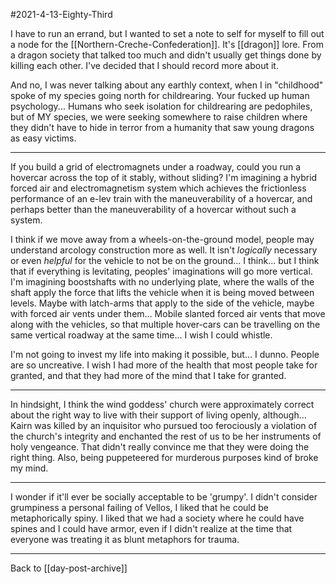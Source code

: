 #2021-4-13-Eighty-Third

I have to run an errand, but I wanted to set a note to self for myself to fill out a node for the [[Northern-Creche-Confederation]].  It's [[dragon]] lore.  From a dragon society that talked too much and didn't usually get things done by killing each other.  I've decided that I should record more about it.

And no, I was never talking about any earthly context, when I in "childhood" spoke of my species going north for childrearing.  Your fucked up human psychology...  Humans who seek isolation for childrearing are pedophiles, but of MY species, we were seeking somewhere to raise children where they didn't have to hide in terror from a humanity that saw young dragons as easy victims.

---
If you build a grid of electromagnets under a roadway, could you run a hovercar across the top of it stably, without sliding?  I'm imagining a hybrid forced air and electromagnetism system which achieves the frictionless performance of an e-lev train with the maneuverability of a hovercar, and perhaps better than the maneuverability of a hovercar without such a system.

I think if we move away from a wheels-on-the-ground model, people may understand arcology construction more as well.  It isn't *logically* necessary or even *helpful* for the vehicle to not be on the ground... I think... but I think that if everything is levitating, peoples' imaginations will go more vertical.  I'm imagining boostshafts with no underlying plate, where the walls of the shaft apply the force that lifts the vehicle when it is being moved between levels.  Maybe with latch-arms that apply to the side of the vehicle, maybe with forced air vents under them...  Mobile slanted forced air vents that move along with the vehicles, so that multiple hover-cars can be travelling on the same vertical roadway at the same time...  I wish I could whistle.

I'm not going to invest my life into making it possible, but...  I dunno.  People are so uncreative.  I wish I had more of the health that most people take for granted, and that they had more of the mind that I take for granted.

---
In hindsight, I think the wind goddess' church were approximately correct about the right way to live with their support of living openly, although...  Kairn was killed by an inquisitor who pursued too ferociously a violation of the church's integrity and enchanted the rest of us to be her instruments of holy vengeance.  That didn't really convince me that they were doing the right thing.  Also, being puppeteered for murderous purposes kind of broke my mind.

---
I wonder if it'll ever be socially acceptable to be 'grumpy'.  I didn't consider grumpiness a personal failing of Vellos, I liked that he could be metaphorically spiny.  I liked that we had a society where he could have spines and I could have armor, even if I didn't realize at the time that everyone was treating it as blunt metaphors for trauma.

---
Back to [[day-post-archive]]